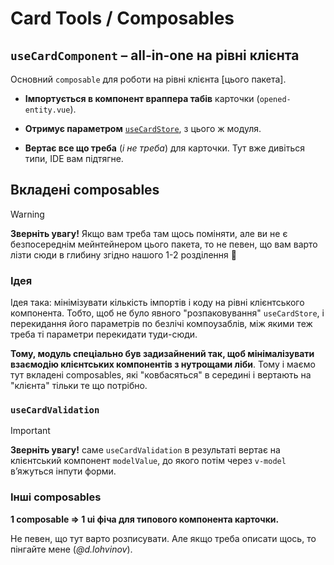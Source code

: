 # Card Tools / Composables

## `useCardComponent` – all-in-one на рівні клієнта

Основний `composable` для роботи на рівні клієнта [цього пакета].

* **Імпортується в компонент враппера табів** карточки (`opened-entity.vue`).

* **Отримує параметром** [`useCardStore`](../stores/Readme.md), з цього ж модуля.

* **Вертає все що треба** (_і не треба_) для карточки. Тут вже дивіться типи, IDE вам підтягне.

## Вкладені composables

> [!WARNING]
> **Зверніть увагу!** Якщо вам треба там щось поміняти, але ви не є безпосереднім мейнтейнером цього пакета,
> то не певен, що вам варто лізти сюди в глибину згідно нашого 1-2 розділення 🙂 

### Ідея

Ідея така: мінімізувати кількість імпортів і коду на рівні клієнтського компонента. Тобто,
щоб не було явного "розпаковування" `useCardStore`, і перекидання його параметрів по безлічі
компоузаблів, між якими теж треба ті параметри перекидати туди-сюди.

**Тому, модуль спеціально був задизайнений так, щоб мінімалізувати взаємодію клієнтських компонентів з нутрощами ліби**.
Тому і маємо тут вкладені composables, які "ковбасяться" в середині і вертають на "клієнта" тільки те що потрібно.

### `useCardValidation`

> [!IMPORTANT]
> **Зверніть увагу!** саме `useCardValidation` в результаті вертає на клієнтський компонент
> `modelValue`, до якого потім через `v-model` вʼяжуться інпути форми.

### Інші composables

**1 composable => 1 ui фіча для типового компонента карточки.**

Не певен, що тут варто розписувати. Але якщо треба описати щось, то пінгайте мене (_@d.lohvinov_).
